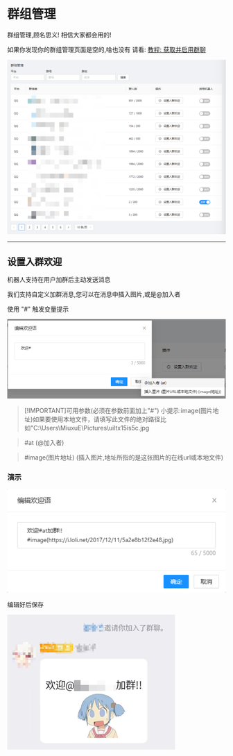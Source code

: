 # 群组管理
群组管理,顾名思义! 相信大家都会用的!

如果你发现你的群组管理页面是空的,啥也没有 请看: [教程: 获取并启用群聊](教程__获取并启用群聊)

![](./attachments/群组管理_001.png)

---

## 设置入群欢迎

机器人支持在用户加群后主动发送消息

我们支持自定义加群消息,您可以在消息中插入图片,或是@加入者

使用 "#" 触发变量提示

![](./attachments/群组管理_002.png)

> [!IMPORTANT]可用参数(必须在参数前面加上"#")
> 小提示:image(图片地址)如果要使用本地文件，请填写此文件的绝对路径比如"C:\Users\MiuxuE\Pictures\uiltx15is5c.jpg

>#at (@加入者)

>#image(图片地址) (插入图片,地址所指的是这张图片的在线url或本地文件)

### 演示

![](./attachments/群组管理_003.png)

编辑好后保存

![](./attachments/群组管理_004.png)

